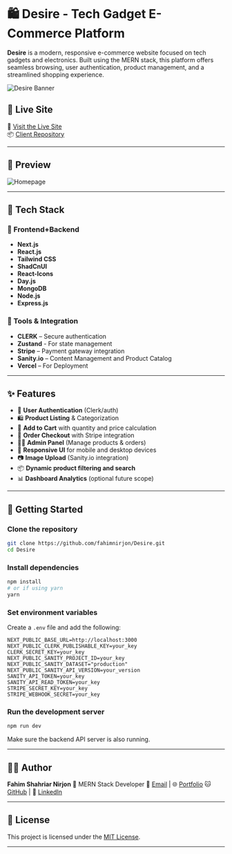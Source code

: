 # 🛍️ Desire - Tech Gadget E-Commerce Platform

**Desire** is a modern, responsive e-commerce website focused on tech gadgets and electronics. Built using the MERN stack, this platform offers seamless browsing, user authentication, product management, and a streamlined shopping experience.

![Desire Banner](https://i.ibb.co/TqtSppQb/Screenshot-2025-07-29-182100.png) 

## 🔗 Live Site

🚀 [Visit the Live Site](https://desire-nine.vercel.app)  
📦 [Client Repository](https://github.com/fahimnirjon/Desire)

---

## 📸 Preview

![Homepage](https://i.ibb.co/dwBpFJzJ/Screenshot-2025-07-29-180612.png)

---

## 🧰 Tech Stack

### 🔹 Frontend+Backend
- **Next.js**
- **React.js**
- **Tailwind CSS**
- **ShadCnUI**
- **React-Icons**
- **Day.js**
- **MongoDB**
- **Node.js**
- **Express.js**

### 🔹 Tools & Integration
- **CLERK** – Secure authentication
- **Zustand** - For state management
- **Stripe** – Payment gateway integration
- **Sanity.io** – Content Management and Product Catalog
- **Vercel** – For Deployment

---

## ✨ Features

- 🔐 **User Authentication** (Clerk/auth)
- 🛍️ **Product Listing** & Categorization
- 🛒 **Add to Cart** with quantity and price calculation
- 🧾 **Order Checkout** with Stripe integration
- 🧑‍💻 **Admin Panel** (Manage products & orders)
- 📱 **Responsive UI** for mobile and desktop devices
- 📷 **Image Upload** (Sanity.io integration)
- 📦 **Dynamic product filtering and search**
- 📊 **Dashboard Analytics** (optional future scope)

---

## 🚀 Getting Started

### Clone the repository

```bash
git clone https://github.com/fahimnirjon/Desire.git
cd Desire
````

### Install dependencies

```bash
npm install
# or if using yarn
yarn
```

### Set environment variables

Create a `.env` file and add the following:

```
NEXT_PUBLIC_BASE_URL=http://localhost:3000
NEXT_PUBLIC_CLERK_PUBLISHABLE_KEY=your_key
CLERK_SECRET_KEY=your_key
NEXT_PUBLIC_SANITY_PROJECT_ID=your_key
NEXT_PUBLIC_SANITY_DATASET="production"
NEXT_PUBLIC_SANITY_API_VERSION=your_version
SANITY_API_TOKEN=your_key
SANITY_API_READ_TOKEN=your_key
STRIPE_SECRET_KEY=your_key
STRIPE_WEBHOOK_SECRET=your_key
```

### Run the development server

```bash
npm run dev
```

Make sure the backend API server is also running.

---

## 🧑‍💼 Author

**Fahim Shahriar Nirjon**
💼 MERN Stack Developer
📧 [Email](mailto:fahimnirjon21@gmail.com) | 🌐 [Portfolio](https://fahimnirjon.github.io/Fahim-Nirjon/)
🐱 [GitHub](https://github.com/fahimnirjon) | 🔗 [LinkedIn](https://www.linkedin.com/in/fahimnirjon04/)

---

## 📝 License

This project is licensed under the [MIT License](LICENSE).

---